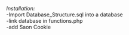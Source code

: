 *Installation:*
<br>-Import Database_Structure.sql into a database
<br>-link database in functions.php
<br>-add Saon Cookie

